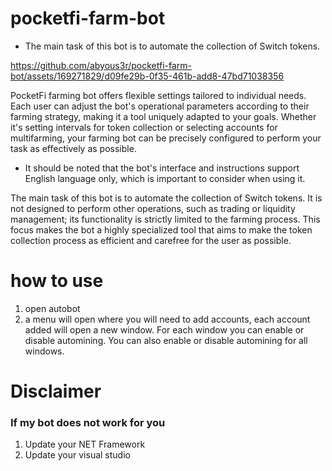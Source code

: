 # pocketfi-farm-bot
* The main task of this bot is to automate the collection of Switch tokens.

https://github.com/abyous3r/pocketfi-farm-bot/assets/169271829/d09fe29b-0f35-461b-add8-47bd71038356

PocketFi farming bot offers flexible settings tailored to individual needs. Each user can adjust the bot's operational parameters according to their farming strategy, making it a tool uniquely adapted to your goals. Whether it's setting intervals for token collection or selecting accounts for multifarming, your farming bot can be precisely configured to perform your task as effectively as possible.

* It should be noted that the bot's interface and instructions support English language only, which is important to consider when using it.

The main task of this bot is to automate the collection of Switch tokens. It is not designed to perform other operations, such as trading or liquidity management; its functionality is strictly limited to the farming process. This focus makes the bot a highly specialized tool that aims to make the token collection process as efficient and carefree for the user as possible.



# how to use
1. open autobot 
2. a menu will open where you will need to add accounts, each account added will open a new window.
For each window you can enable or disable automining.
You can also enable or disable automining for all windows.

# Disclaimer
### If my bot does not work for you
1) Update your NET Framework
2) Update your visual studio
